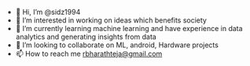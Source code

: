 - 👋 Hi, I’m @sidz1994
- 👀 I’m interested in working on ideas which benefits society
- 🌱 I’m currently learning machine learning and have experience in data analytics and generating insights from data
- 💞️ I’m looking to collaborate on ML, android, Hardware projects
- 📫 How to reach me rbharathteja@gmail.com <Sub Line: Collaboration Github>

<!---
sidz1994/sidz1994 is a ✨ special ✨ repository because its `README.md` (this file) appears on your GitHub profile.
You can click the Preview link to take a look at your changes.
--->
